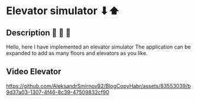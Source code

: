 # Elevator simulator &#11015;&#11014;
## Description 	&#128172; 	&#128172; 	&#128172;
Hello, here I have implemented an elevator simulator
The application can be expanded to add as many floors and elevators as you like.
## Video Elevator 
https://github.com/AleksandrSmirnov92/BlogCopyHabr/assets/83553039/b9d37a03-1307-4f46-8c39-47509832cf90
